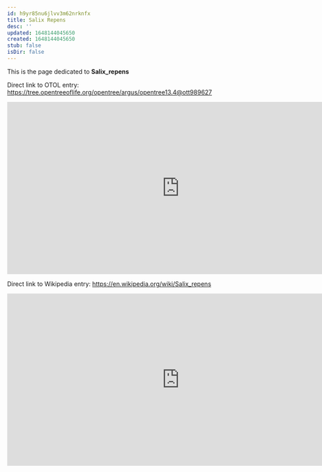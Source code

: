 ```yaml
---
id: h9yr85nu6jlvv3m62nrknfx
title: Salix Repens
desc: ''
updated: 1648144045650
created: 1648144045650
stub: false
isDir: false
---
```

This is the page dedicated to **Salix_repens**


Direct link to OTOL entry: https://tree.opentreeoflife.org/opentree/argus/opentree13.4@ott989627



<html>
    <body>
    <iframe src="https://tree.opentreeoflife.org/opentree/argus/opentree13.4@ott989627"
    width="800" height="400" frameborder="0" allowfullscreen> </iframe>
    </body>
</html>
    


Direct link to Wikipedia entry: https://en.wikipedia.org/wiki/Salix_repens



<html>
    <body>
    <iframe src="https://en.wikipedia.org/wiki/Salix_repens"
    width="800" height="400" frameborder="0" allowfullscreen> </iframe>
    </body>
</html>
    
